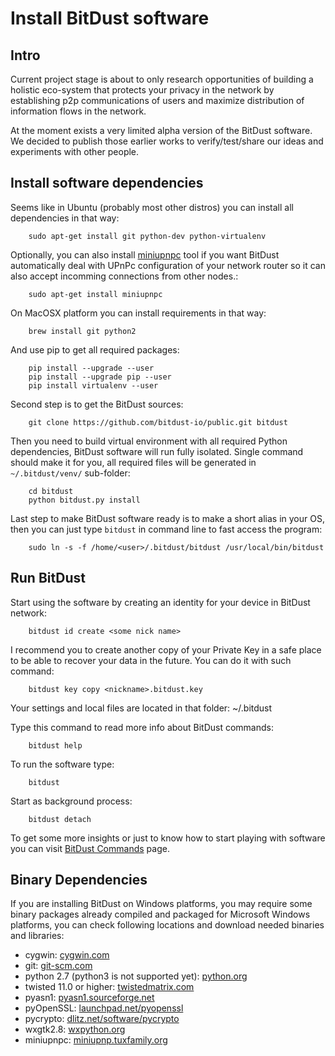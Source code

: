 # Install BitDust software



## Intro

Current project stage is about to only research opportunities of
building a holistic eco-system that protects your privacy in the network
by establishing p2p communications of users and maximize distribution of
information flows in the network.

At the moment exists a very limited alpha version of the BitDust software.
We decided to publish those earlier works to verify/test/share our ideas and experiments with other people.



## Install software dependencies

Seems like in Ubuntu (probably most other distros) you can install all dependencies in that way:

        sudo apt-get install git python-dev python-virtualenv


Optionally, you can also install [miniupnpc](http://miniupnp.tuxfamily.org/) tool if you want BitDust automatically deal with UPnPc configuration of your network router so it can also accept incomming connections from other nodes.:

        sudo apt-get install miniupnpc


On MacOSX platform you can install requirements in that way:

        brew install git python2

And use pip to get all required packages:

        pip install --upgrade --user
        pip install --upgrade pip --user
        pip install virtualenv --user


Second step is to get the BitDust sources:

        git clone https://github.com/bitdust-io/public.git bitdust


Then you need to build virtual environment with all required Python dependencies, BitDust software will run fully isolated.
Single command should make it for you, all required files will be generated in `~/.bitdust/venv/` sub-folder:

        cd bitdust
        python bitdust.py install


Last step to make BitDust software ready is to make a short alias in your OS, then you can just type `bitdust` in command line to fast access the program:
        
        sudo ln -s -f /home/<user>/.bitdust/bitdust /usr/local/bin/bitdust
        


## Run BitDust

Start using the software by creating an identity for your device in BitDust network:
       
        bitdust id create <some nick name>
       

I recommend you to create another copy of your Private Key in a safe place to be able to recover your data in the future. You can do it with such command:

        bitdust key copy <nickname>.bitdust.key


Your settings and local files are located in that folder: ~/.bitdust

Type this command to read more info about BitDust commands:

        bitdust help


To run the software type:

        bitdust
        

Start as background process:

        bitdust detach


To get some more insights or just to know how to start playing with software
you can visit [BitDust Commands](https://bitdust.io/commands.html) page. 



## Binary Dependencies

If you are installing BitDust on Windows platforms, you may require some binary packages already compiled and packaged for Microsoft Windows platforms, you can check following locations and download needed binaries and libraries:

* cygwin: [cygwin.com](https://cygwin.com/install.html)
* git: [git-scm.com](https://git-scm.com/download/win)
* python 2.7 (python3 is not supported yet): [python.org](http://python.org/download/releases)
* twisted 11.0 or higher: [twistedmatrix.com](http://twistedmatrix.com)
* pyasn1: [pyasn1.sourceforge.net](http://pyasn1.sourceforge.net)
* pyOpenSSL: [launchpad.net/pyopenssl](https://launchpad.net/pyopenssl)
* pycrypto: [dlitz.net/software/pycrypto](https://www.dlitz.net/software/pycrypto/)
* wxgtk2.8: [wxpython.org](http://wiki.wxpython.org/InstallingOnUbuntuOrDebian)
* miniupnpc: [miniupnp.tuxfamily.org](http://miniupnp.tuxfamily.org/)


<div class=fbcomments markdown="1">
</div>